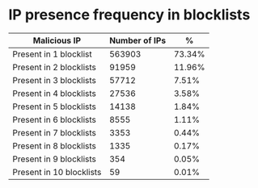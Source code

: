# IP presence frequency in blocklists
| Malicious IP | Number of IPs | % |
|----|----|----|
| Present in 1 blocklist | 563903 | 73.34% |
| Present in 2 blocklists | 91959 | 11.96% |
| Present in 3 blocklists | 57712 | 7.51% |
| Present in 4 blocklists | 27536 | 3.58% |
| Present in 5 blocklists | 14138 | 1.84% |
| Present in 6 blocklists | 8555 | 1.11% |
| Present in 7 blocklists | 3353 | 0.44% |
| Present in 8 blocklists | 1335 | 0.17% |
| Present in 9 blocklists | 354 | 0.05% |
| Present in 10 blocklists | 59 | 0.01% |
